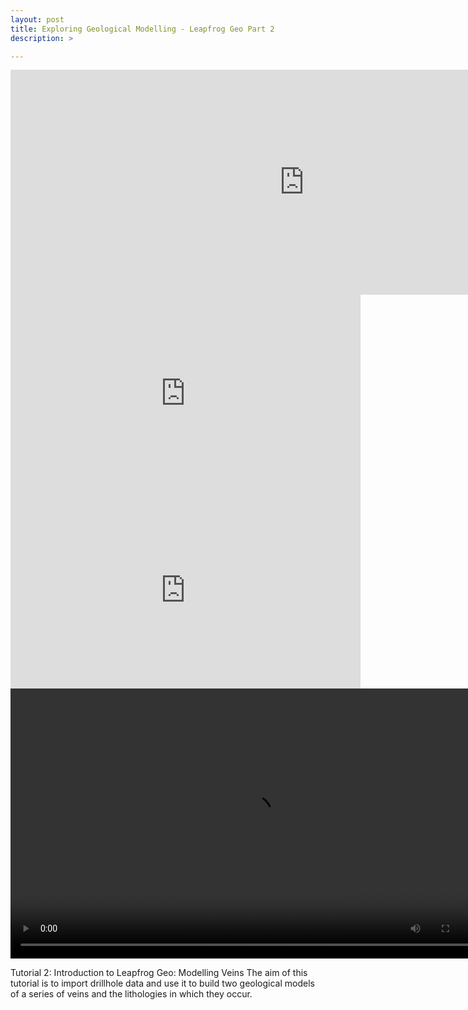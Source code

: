 ```yaml
---
layout: post
title: Exploring Geological Modelling - Leapfrog Geo Part 2
description: >

---
```

<iframe frameborder="0" allowfullscreen="allowfullscreen" width="940" height="360" src="https://www.youtube.com/embed/B36YXn4n6zc?autoplay=1&loop=1&menu=1"></iframe>
<iframe width="560" height="315" src="https://www.youtube.com/embed/B36YXn4n6zc?controls=0" frameborder="0" allow="accelerometer; autoplay="1"; loop="1"; encrypted-media; gyroscope; picture-in-picture" allowfullscreen></iframe>
<iframe width="560" height="315" src="https://www.youtube.com/embed/B36YXn4n6zc?controls=0" frameborder="0" allow="accelerometer; autoplay="1"; loop="1"; encrypted-media; gyroscope; picture-in-picture" allowfullscreen></iframe>


<video width="768" height="432" autoplay loop>
  <source src="assets/new.mp4" type="video/mp4" />
  <source src="movie.ogg" type="video/ogg" />
  Your browser does not support the video tag.
</video>

Tutorial 2: Introduction to Leapfrog Geo: Modelling Veins
The aim of this tutorial is to import drillhole data and use it to build two geological models of a series of veins and
the lithologies in which they occur.
